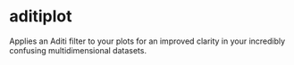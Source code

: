 # aditiplot
Applies an Aditi filter to your plots for an improved clarity in your incredibly confusing multidimensional datasets.
